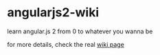 # angularjs2-wiki
learn angular.js 2 from 0 to whatever you wanna be

for more details, check the real [wiki page](https://github.com/HowieWang/angularjs2-wiki/wiki)
